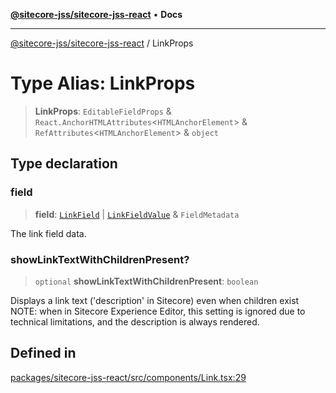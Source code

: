 [**@sitecore-jss/sitecore-jss-react**](../README.md) • **Docs**

***

[@sitecore-jss/sitecore-jss-react](../README.md) / LinkProps

# Type Alias: LinkProps

> **LinkProps**: `EditableFieldProps` & `React.AnchorHTMLAttributes`\<`HTMLAnchorElement`\> & `RefAttributes`\<`HTMLAnchorElement`\> & `object`

## Type declaration

### field

> **field**: [`LinkField`](../interfaces/LinkField.md) \| [`LinkFieldValue`](../interfaces/LinkFieldValue.md) & `FieldMetadata`

The link field data.

### showLinkTextWithChildrenPresent?

> `optional` **showLinkTextWithChildrenPresent**: `boolean`

Displays a link text ('description' in Sitecore) even when children exist
NOTE: when in Sitecore Experience Editor, this setting is ignored due to technical limitations, and the description is always rendered.

## Defined in

[packages/sitecore-jss-react/src/components/Link.tsx:29](https://github.com/Sitecore/jss/blob/9fded091a348a586c285b62bab7a9afba0a841bc/packages/sitecore-jss-react/src/components/Link.tsx#L29)
